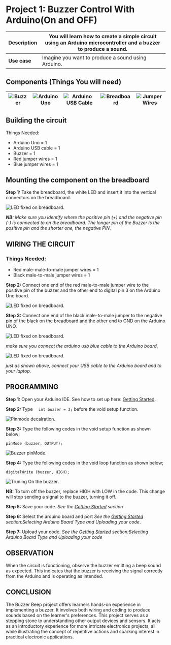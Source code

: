 # Project 1: Buzzer Control With Arduino(On and OFF)

| **Description** | You will learn how to create a simple circuit using an Arduino microcontroller and a buzzer to produce a sound. |
| --------------- | --------------------------------------------------------------------------------------------------------------- |
| **Use case**    | Imagine you want to produce a sound using Arduino.                                                              |

## Components (Things You will need)

| ![Buzzer](../../assets/components/buzzer_ima.webp) | ![Arduino Uno](../../assets/components/arduino.png) | ![Arduino USB Cable](../../assets/components/USB_Cable.png) | ![Breadboard](../../assets/components/breadboard.png) | ![Jumper Wires](../../assets/components/jump_wire.png) |
| -------------------------------------------------- | --------------------------------------------------- | ----------------------------------------------------------- | ----------------------------------------------------- | ------------------------------------------------------ |

## Building the circuit

Things Needed:

- Arduino Uno = 1
- Arduino USB cable = 1
- Buzzer = 1
- Red jumper wires = 1
- Blue jumper wires = 1

## Mounting the component on the breadboard

**Step 1:** Take the breadboard, the white LED and insert it into the vertical connectors on the breadboard.

![LED fixed on breadboard](../../assets/1.0/BUZZER/buzzer%20inseting.jpg).

_**NB:** Make sure you identify where the positive pin (+) and the negative pin (-) is connected to on the breadboard. The longer pin of the Buzzer is the positive pin and the shorter one, the negative PIN_.

## WIRING THE CIRCUIT

### Things Needed:

- Red male-male-to-male jumper wires = 1
- Black male-to-male jumper wires = 1

**Step 2:** Connect one end of the red male-to-male jumper wire to the positive pin of the buzzer and the other end to digital pin 3 on the Arduino Uno board.

![LED fixed on breadboard](../../assets/1.0/BUZZER/buzzer_wire_1.png).

**Step 3:** Connect one end of the black male-to-male jumper to the negative pin of the black on the breadboard and the other end to GND on the Arduino UNO.

![LED fixed on breadboard](../../assets/1.0/BUZZER/buzzer_wire_2.png).

_make sure you connect the arduino usb blue cable to the Arduino board_.

![LED fixed on breadboard](../../assets/1.0/BUZZER/buzzer_USB.png).

_just as shown above, connect your USB cable to the Arduino board and to your laptop._

## PROGRAMMING

**Step 1:** Open your Arduino IDE. See how to set up here: [Getting Started](../../../../README.md#getting-started).

**Step 2:** Type `  int buzzer = 3;` before the void setup function.

![Pinmode decalration](../../assets/1.0/BUZZER/buzzer_code_1.png).

**Step 3:** Type the following codes in the void setup function as shown below;

```
pinMode (buzzer, OUTPUT);
```

![Buzzer pinMode](../../assets/1.0/BUZZER/buzzer_code_2.png).

**Step 4:** Type the following codes in the void loop function as shown below;

```
digitalWrite (buzzer, HIGH);
```

![Truning On the buzzer](../../assets/1.0/BUZZER/Buzzer_code_3.png).

**NB:** To turn off the buzzer, replace HIGH with LOW in the code. This change will stop sending a signal to the buzzer, turning it off.

**Step 5:** Save your code. _See the [Getting Started](../../../../README.md#getting-started) section_

**Step 6:** Select the arduino board and port _See the [Getting Started](../../../../README.md#getting-started) section:Selecting Arduino Board Type and Uploading your code_.

**Step 7:** Upload your code. _See the [Getting Started](../../../../README.md#getting-started) section:Selecting Arduino Board Type and Uploading your code_

## OBSERVATION

When the circuit is functioning, observe the buzzer emitting a beep sound as expected. This indicates that the buzzer is receiving the signal correctly from the Arduino and is operating as intended.

## CONCLUSION

The Buzzer Beep project offers learners hands-on experience in implementing a buzzer. It involves both wiring and coding to produce sounds based on the learner's preferences. This project serves as a stepping stone to understanding other output devices and sensors. It acts as an introductory experience for more intricate electronics projects, all while illustrating the concept of repetitive actions and sparking interest in practical electronic applications.
